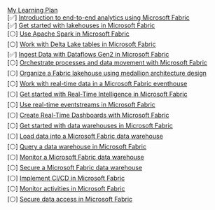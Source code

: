 [My Learning Plan](https://learn.microsoft.com/en-us/collections/egnxfotg0mj43k)<br>
[✅] [Introduction to end-to-end analytics using Microsoft Fabric](https://learn.microsoft.com/en-us/training/modules/introduction<br>-end-analytics-use-microsoft-fabric/)<br>
[✅] [Get started with lakehouses in Microsoft Fabric](https://learn.microsoft.com/en-us/training/modules/get-started-lakehouses/)<br>
[⚪] [Use Apache Spark in Microsoft Fabric](https://learn.microsoft.com/en-us/training/modules/use-apache-spark-work-files-lakehouse/)<br>
[⚪] [Work with Delta Lake tables in Microsoft Fabric](https://learn.microsoft.com/en-us/training/modules/work-delta-lake-tables-fabric/)<br>
[✅] [Ingest Data with Dataflows Gen2 in Microsoft Fabric](https://learn.microsoft.com/en-us/training/modules/use-dataflow-gen-2-fabric/)<br>
[⚪] [Orchestrate processes and data movement with Microsoft Fabric](https://learn.microsoft.com/en-us/training/modules/use-data-factory-pipelines-fabric/)<br>
[⚪] [Organize a Fabric lakehouse using medallion architecture design](https://learn.microsoft.com/en-us/training/modules/describe-medallion-architecture/)<br>
[⚪] [Work with real-time data in a Microsoft Fabric eventhouse](https://learn.microsoft.com/en-us/training/modules/query-data-kql-database-micr<br>osoft-fabric/)<br>
[⚪] [Get started with Real-Time Intelligence in Microsoft Fabric](https://learn.microsoft.com/en-us/training/modules/get-started-kusto-fabric/)<br>
[⚪] [Use real-time eventstreams in Microsoft Fabric](https://learn.microsoft.com/en-us/training/modules/explore-event-streams-microsoft-fabric/)<br>
[⚪] [Create Real-Time Dashboards with Microsoft Fabric](https://learn.microsoft.com/en-us/training/modules/create-real-time-dashboards-mic<br>rosoft-fabric/)<br>
[⚪] [Get started with data warehouses in Microsoft Fabric](https://learn.microsoft.com/en-us/training/modules/get-started-data-warehouse/)<br>
[⚪] [Load data into a Microsoft Fabric data warehouse](https://learn.microsoft.com/en-us/training/modules/load-data-into-microsoft-fabric-d<br>ata-warehouse/)<br>
[⚪] [Query a data warehouse in Microsoft Fabric](https://learn.microsoft.com/en-us/training/modules/query-data-warehouse-microsoft<br>-fabric/)<br>
[⚪] [Monitor a Microsoft Fabric data warehouse](https://learn.microsoft.com/en-us/training/modules/monitor-fabric-data-warehouse/)<br>
[⚪] [Secure a Microsoft Fabric data warehouse](https://learn.microsoft.com/en-us/training/modules/secure-data-warehouse<br>-in-microsoft-fabric/)<br>
[⚪] [Implement CI/CD in Microsoft Fabric](https://learn.microsoft.com/en-us/training/modules/implement-cicd-in-fabric/<br>)<br>
[⚪] [Monitor activities in Microsoft Fabric](https://learn.microsoft.com/en-us/training/modules/monitor-fabric-items/)<br>
[⚪] [Secure data access in Microsoft Fabric](https://learn.microsoft.com/en-us/training/modules/secure-data-access-in-fabric/)<br>